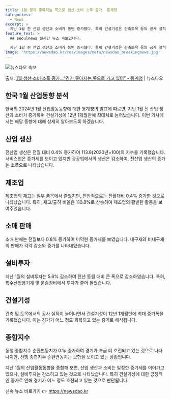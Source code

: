 ```yaml
---
title: 1월 경기 좋아지는 쪽으로 생산·소비 소폭 증가  통계청
categories:
  - News
excerpt: >
  지난 1월 전 산업 생산과 소비가 동반 증가했다. 특히 건설기성은 건축토목 등의 공사 실적이 늘면서 12년 …
feature_text: >
  ## seoulnews 실시간 뉴스 속보입니다.

  지난 1월 전 산업 생산과 소비가 동반 증가했다. 특히 건설기성은 건축토목 등의 공사 실적이 늘면서 12년 …
image: 'https://newsdao.kr/res/images/meta/newsdao_breakingnews.jpg'
---
```


![뉴스다오 속보](https://newsdao.kr/res/images/meta/newsdao_breakingnews.jpg)

<p>출처: <a href="https://newsdao.kr/3268" rel="dofollow">1월 생산·소비 소폭 증가…“경기 좋아지는 쪽으로 가고 있어” - 통계청</a> | 뉴스다오</p>

<h2>한국 1월 산업동향 분석</h2>

한국의 2024년 1월 산업활동동향에 대한 통계청의 발표에 따르면, 지난 1월 전 산업 생산과 소비가 증가하며 건설기성이 12년 1개월만에 최대치로 늘어났습니다. 이번 기사에서는 해당 동향에 대해 상세히 알아보도록 하겠습니다.

<h2 data-ke-size="size26">산업 생산</h2>
전산업 생산은 전월 대비 0.4% 증가하여 113.8(2020년=100)의 지수를 기록했습니다. 서비스업은 증가세를 보이고 있지만 광공업에서의 생산은 감소하여, 전산업 생산의 증가는 소폭으로 나타났습니다.

<h2 data-ke-size="size26">제조업</h2>
제조업의 재고는 일부 품목에서 줄었지만, 전반적으로는 전월대비 0.4% 증가한 것으로 나타났습니다. 특히, 재고/출하 비율은 110.8%로 상승하여 제조업의 활발한 활동을 보여주었습니다.

<h2 data-ke-size="size26">소매 판매</h2>
소매 판매는 전월보다 0.8% 증가하여 미약한 증가세를 보였습니다. 내구재와 비내구재의 판매가 각각 감소와 증가를 나타내었습니다.

<h2 data-ke-size="size26">설비투자</h2>
지난 1월의 설비투자는 5.6% 감소하여 전년 동월 대비 큰 폭으로 감소하였습니다. 특히, 특수산업용기계 및 운송장비에서 투자가 줄어 들었습니다.

<h2 data-ke-size="size26">건설기성</h2>
건축 및 토목에서의 공사 실적이 늘어나면서 건설기성이 12년 1개월만에 최대 증가폭을 기록했습니다. 이는 경기가 어느 정도 회복되고 있는 증거로 해석됩니다.

<h2 data-ke-size="size26">종합지수</h2>
동행 종합지수 순환변동치가 0.1p 증가하여 경기가 조금 더 호전되고 있는 것으로 나타나지만, 선행 종합지수 순환변동치는 보합을 보이고 있는 상황입니다.

지난 1월의 산업활동동향을 종합해 보면, 산업 생산과 소비는 일정한 증가세를 이어가고 있으나, 설비투자는 감소하고 있는 것으로 나타났습니다. 특히 건설기성에 대한 긍정적인 증가로 인해 경기가 어느 정도 호전되고 있는 것으로 판단됩니다. 

신속 뉴스 바로가기 👉 <a href="https://newsdao.kr" rel="dofollow">https://newsdao.kr</a>


